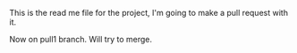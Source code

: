 This is the read me file for the project, I'm going to make a pull request with it.


Now on pull1 branch. Will try to merge.
